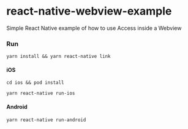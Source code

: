 # react-native-webview-example

Simple React Native example of how to use Access inside a Webview

### Run

`yarn install && yarn react-native link`

#### iOS

`cd ios && pod install`

`yarn react-native run-ios`

#### Android

`yarn react-native run-android`
